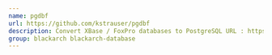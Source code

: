 ```yaml
---
name: pgdbf
url: https://github.com/kstrauser/pgdbf
description: Convert XBase / FoxPro databases to PostgreSQL URL : https://github.
group: blackarch blackarch-database
---
```

